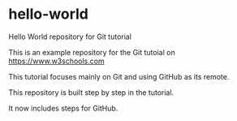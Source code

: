 # hello-world

Hello World repository for Git tutorial

This is an example repository for the Git tutoial on https://www.w3schools.com

This tutorial focuses mainly on Git and using GitHub as its remote.


This repository is built step by step in the tutorial.

It now includes steps for GitHub.
